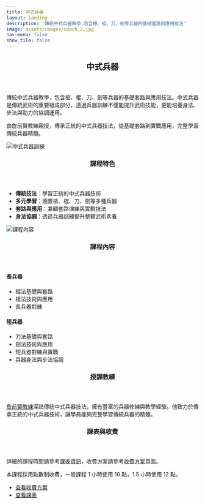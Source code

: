 ```yaml
---
title: 中式兵器
layout: landing
description: '傳統中式兵器教學,包含槍、棍、刀、劍等兵器的基礎套路與應用技法'
image: assets/images/coach_2.jpg
nav-menu: false
show_tile: false
---
```


<!-- Main -->
<div id="main">

<!-- One -->
<section id="one">
	<div class="inner">
		<header class="major">
			<h2>中式兵器</h2>
		</header>
		<p>傳統中式兵器教學，包含槍、棍、刀、劍等兵器的基礎套路與應用技法。中式兵器是傳統武術的重要組成部分，透過兵器訓練不僅能提升武術技能，更能培養身法、步法與勁力的協調運用。</p>
		<p>由詹前賢教練親授，傳承正統的中式兵器技法，從基礎套路到實戰應用，完整學習傳統兵器精髓。</p>
	</div>
</section>

<!-- Two -->
<section id="two" class="spotlights">
	<section>
		<div class="image">
			<img src="{% link assets/images/coach_2.jpg %}" alt="中式兵器訓練" data-position="center center" />
		</div>
		<div class="content">
			<div class="inner">
				<header class="major">
					<h3>課程特色</h3>
				</header>
				<ul>
					<li><strong>傳統技法</strong>：學習正統的中式兵器技術</li>
					<li><strong>多元學習</strong>：涵蓋槍、棍、刀、劍等多種兵器</li>
					<li><strong>套路與應用</strong>：兼顧套路演練與實戰技法</li>
					<li><strong>身法協調</strong>：透過兵器訓練提升整體武術素養</li>
				</ul>
			</div>
		</div>
	</section>
	<section>
		<div class="image">
			<img src="{% link assets/images/coach_3.jpg %}" alt="課程內容" data-position="top center" />
		</div>
		<div class="content">
			<div class="inner">
				<header class="major">
					<h3>課程內容</h3>
				</header>
				<h4>長兵器</h4>
				<ul>
					<li>棍法基礎與套路</li>
					<li>槍法技術與應用</li>
					<li>長兵器對練</li>
				</ul>
				<h4>短兵器</h4>
				<ul>
					<li>刀法基礎與套路</li>
					<li>劍法技術與應用</li>
					<li>短兵器對練與實戰</li>
					<li>兵器身法與步法協調</li>
				</ul>
			</div>
		</div>
	</section>
</section>

<!-- Three -->
<section id="three">
	<div class="inner">
		<header class="major">
			<h3>授課教練</h3>
		</header>
		<p><a href="{% link teachers/coach-chan.md %}">詹前賢教練</a>深諳傳統中式兵器技法，擁有豐富的兵器修練與教學經驗。他致力於傳承正統的中式兵器技術，讓學員能夠完整學習傳統兵器的精髓。</p>
	</div>
</section>

<!-- Four -->
<section id="four">
	<div class="inner">
		<header class="major">
			<h3>課表與收費</h3>
		</header>
		<p>詳細的課程時間請參考<a href="{% link schedule.md %}">課表資訊</a>，收費方案請參考<a href="{% link pricing.md %}">收費方案</a>頁面。</p>
		<p>本課程採用點數制收費，一般課程 1 小時使用 10 點，1.5 小時使用 12 點。</p>
		<ul class="actions">
			<li><a href="{% link pricing.md %}" class="button">查看收費方案</a></li>
			<li><a href="{% link schedule.md %}" class="button">查看課表</a></li>
		</ul>
	</div>
</section>

</div>
